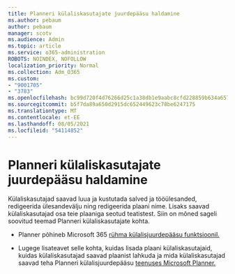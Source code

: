 ```yaml
---
title: Planneri külaliskasutajate juurdepääsu haldamine
ms.author: pebaum
author: pebaum
manager: scotv
ms.audience: Admin
ms.topic: article
ms.service: o365-administration
ROBOTS: NOINDEX, NOFOLLOW
localization_priority: Normal
ms.collection: Adm_O365
ms.custom:
- "9001705"
- "3783"
ms.openlocfilehash: bc99d720f4d76266d25c1a38db1e9aabc8cfd228859b634a657230ac9cde2d89
ms.sourcegitcommit: b5f7da89a650d2915dc652449623c78be6247175
ms.translationtype: MT
ms.contentlocale: et-EE
ms.lasthandoff: 08/05/2021
ms.locfileid: "54114852"
---
```

# <a name="manage-guest-user-access-to-planner"></a>Planneri külaliskasutajate juurdepääsu haldamine

Külaliskasutajad saavad luua ja kustutada salved ja tööülesanded, redigeerida ülesandevälju ning redigeerida plaani nime. Lisaks saavad külaliskasutajad osa teie plaaniga seotud teatistest. Siin on mõned sageli soovitud teemad Planneri külaliskasutajate kohta.

- Planner põhineb Microsoft 365 [rühma külalisjuurdepääsu funktsioonil.](https://support.office.com/article/Adding-guests-to-Office-365-Groups-bfc7a840-868f-4fd6-a390-f347bf51aff6) 

- Lugege lisateavet selle kohta, kuidas lisada plaani külaliskasutajaid, kuidas külaliskasutajad saavad plaanist lahkuda ja mida külaliskasutajad saavad teha Planneri külalisjuurdepääsu [teenuses Microsoft Planner.](https://support.office.com/article/Guest-access-in-Microsoft-Planner-cc5d7f96-dced-4da4-ab62-08c72d9759c6)
